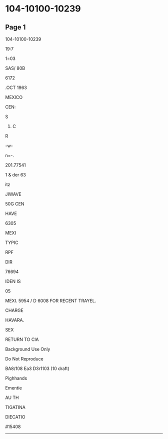 # 104-10100-10239

## Page 1

104-10100-10239

19:7

1=03

SAS/ 80B

6172

.OCT 1963

MEXICO

CEN:

S

1. C

R

-w-

n=-.

201.77541

1 & der 63

itz

JIWAVE

50G CEN

HAVE

6305

MEXI

TYPIC

RPF

DIR

76694

IDEN IS

05

MEXI. 5954 / D 6008 FOR RECENT TRAYEL.

CHARGE

HAVARA.

SEX

RETURN TO CIA

Background Use Only

Do Not Reproduce

BA8/108 Ea3 D3r1103 (10 draft)

Pighhands

Ementie

AU TH

TIGATINA

DIECATIO

#15408

---

